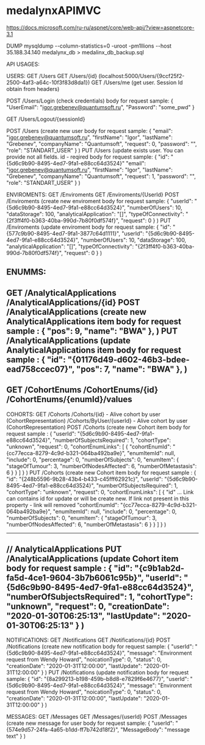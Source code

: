 # medalynxAPIMVC
https://docs.microsoft.com/ru-ru/aspnet/core/web-api/?view=aspnetcore-3.1

DUMP
mysqldump --column-statistics=0 -uroot -pm1llions --host 35.188.34.140 medalynx_db > medalinx_db_backup.sql


API USAGES:

USERS:
GET /Users
GET /Users/{id} (localhost:5000/Users/{9ccf25f2-2500-4af3-a64c-10f3f83d8da1})
GET /Users/me (get user. Session Id obtain from headers)

POST /Users/Login (check credentials)
        body for request sample:
        {
            "UserEmail": "igor.grebenev@quantumsoft.ru",
            "Password": "some_pwd"
        }

GET /Users/Logout/{sessionId}

POST /Users (create new user
        body for request sample:
        {
            "email": "igor.grebenev@quantumsoft.ru",
            "firstName": "Igor",
            "lastName": "Grebenev",
            "companyName": "Quantumsoft",
            "request": 0,
            "password": "",
            "role": "STANDART_USER"
        }
)
PUT /Users (update exists user. You can provide not all fields. id - reqired
        body for request sample:
        {
            "id": "{5d6c9b90-8495-4ed7-9fa1-e88cc64d3524}"
            "email": "igor.grebenev@quantumsoft.ru",
            "firstName": "Igor",
            "lastName": "Grebenev",
            "companyName": "Quantumsoft",
            "request": 1,
            "password": "",
            "role": "STANDART_USER"
        }
)

ENVIROMENTS:
GET /Enviroments
GET /Enviroments/{UserId}
POST /Enviroments (create new enviroment
        body for request sample:
        {
            "userId": "{5d6c9b90-8495-4ed7-9fa1-e88cc64d3524}",
            "numberOfUsers": 10,
            "dataStorage": 100,
            "analyticalApplication": "[]",
            "typeOfConnectivity": "{2f3ff4f0-b363-40ba-990d-7b80f0df574f}",
            "request": 0
        }
)
PUT /Enviroments (update enviroment
        body for request sample:
        {
            "id": "{577c9b90-8495-4ed7-9fa1-3877c64d1111}",
            "userId": "{5d6c9b90-8495-4ed7-9fa1-e88cc64d3524}",
            "numberOfUsers": 10,
            "dataStorage": 100,
            "analyticalApplication": "[]",
            "typeOfConnectivity": "{2f3ff4f0-b363-40ba-990d-7b80f0df574f}",
            "request": 0
        }
)

ENUMMS:
----------------------------------------------------------------------------------------------------------------------
GET
    /AnalyticalApplications
    /AnalyticalApplications/{id}
POST
    /AnalyticalApplications (create new AnalyticalApplications item
        body for request sample :
        {
            "pos": 9,
            "name": "BWA"
        },
)
PUT
    /AnalyticalApplications (update AnalyticalApplications item
        body for request sample :
        {
            "id": "{01176d49-d602-46b3-bdee-ead758ccec07}",
            "pos": 7,
            "name": "BWA"
        },
)
----------------------------------------------------------------------------------------------------------------------
GET
    /CohortEnums
    /CohortEnums/{id}
    /CohortEnums/{enumId}/values
----------------------------------------------------------------------------------------------------------------------


COHORTS:
GET
    /Cohorts
    /Cohorts/{id} - Alive cohort by user (CohortRepresentation)
    /Cohorts/ByUser/{userId} - Alive cohort by user (CohortRepresentation)
POST
    /Cohorts (create new Cohort item
        body for request sample :
        {
            "userId": "{5d6c9b90-8495-4ed7-9fa1-e88cc64d3524}",
            "numberOfSubjectsRequired": 1,
            "cohortType": "unknown",
            "request": 0,
            "cohortEnumLinks": [
                {
                "cohortEnumId": "{cc77ecca-8279-4c9d-b321-064ba492ba9e}",
                "enumItemId": null,
                "include": 0,
                "percentage": 0,
                "numberOfSubjects": 0,
                "enumItem":
                    {
                        "stageOfTumour": 3,
                        "numberOfNodesAffected": 6,
                        "numberOfMetastasis": 6
                    }
                }
            ]
        }
)
PUT
    /Cohorts (create new Cohort item
        body for request sample :
        {
            "id": "{248b5596-9b28-43b4-b433-c45fff62921c}",
            "userId": "{5d6c9b90-8495-4ed7-9fa1-e88cc64d3524}",
            "numberOfSubjectsRequired": 1,
            "cohortType": "unknown",
            "request": 0,
            "cohortEnumLinks": [
                {
                "id" ... Link can contains id for update or will be create new. If link not present in this property - link will removed
                "cohortEnumId": "{cc77ecca-8279-4c9d-b321-064ba492ba9e}",
                "enumItemId": null,
                "include": 0,
                "percentage": 0,
                "numberOfSubjects": 0,
                "enumItem":
                    {
                        "stageOfTumour": 3,
                        "numberOfNodesAffected": 6,
                        "numberOfMetastasis": 6
                    }
                }
            ]
        }
)

----------------------------------------------------------------------------------------------------------------------
// AnalyticalApplications
PUT
    /AnalyticalApplications (update Cohort item
        body for request sample :
        {
            "id": "{c9b1ab2d-fa5d-4ce1-9604-3b7b6061c95b}",
            "userId": "{5d6c9b90-8495-4ed7-9fa1-e88cc64d3524}",
            "numberOfSubjectsRequired": 1,
            "cohortType": "unknown",
            "request": 0,
            "creationDate": "2020-01-30T06:25:13",
            "lastUpdate": "2020-01-30T06:25:13"
        }
)
----------------------------------------------------------------------------------------------------------------------
NOTIFICATIONS:
GET /Notifications
GET /Notifications/{id}
POST /Notifications (create new notification
        body for request sample:
        {
            "userId": "{5d6c9b90-8495-4ed7-9fa1-e88cc64d3524}",
            "message": "Environment request from Wendy Howard",
            "noicationType": 0,
            "status": 0,
            "creationDate": "2020-01-31T12:00:00",
            "lastUpdate": "2020-01-31T12:00:00"
        }
)
PUT /Notifications (update notification
        body for request sample:
        {
            "id": "{8a299213-b198-459b-b8d8-e7829f6e4677}",
            "userId": "{5d6c9b90-8495-4ed7-9fa1-e88cc64d3524}",
            "message": "Environment request from Wendy Howard",
            "noicationType": 0,
            "status": 0,
            "creationDate": "2020-01-31T12:00:00",
            "lastUpdate": "2020-01-31T12:00:00"
        }
)

MESSAGES:
GET /Messages
GET /Messages/{userId}
POST /Messages (create new message for user
        body for request sample:
        {
            "userId": "{574e9d57-24fa-4a65-b1dd-ff7b742d18f2}",
            "MessageBody": "message text"
        }
)
